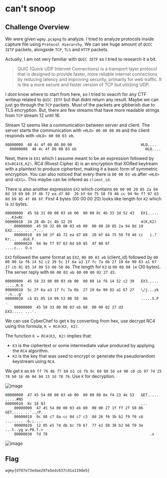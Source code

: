 # can't snoop
## Challenge Overview
We were given `wgmy.pcapng` to analyze. I tried to analyze protocols inside capture file using `Protocol Hierarchy`. We can see huge amount of `QUIC IETF` packets, alongside `TCP`, `TLS` and `HTTP` packets. 

Actually, I am not very familiar with `QUIC IETF` so I tried to research it a bit. 
> QUIC (Quick UDP Internet Connections) is a transport layer protocol that is designed to provide faster, more reliable internet connections by reducing latency and improving security, primarily for web traffic. It is like a more secure and faster version of TCP but utilizing UDP.

I dont know where to start from here, so I tried to seacrh for any CTF writeup related to `QUIC IETF` but that didnt return any result. Maybe we can just go through the `TCP` packets. Must of the packets are gibberish due to TLS encryption. But, there are few streams that have more readable strings from `TCP` stream 12 until 16.

Stream 12 seems like a communication between server and client. The server starts the communication with `<HLO> 00 00 00 00` and the client responds with `<HLO> 00 00 03 eb`. 

```
00000000  48 4c 4f 00 00 00 00                               HLO....
  00000000  48 4c 4f 00 00 03 eb                               HLO....
```
Next, there is `EX1` which I assume meant to be an expression followed by `K3=RC4(K,K2)`. RC4 (Rivest Cipher 4) is an encryption that XORed keytream with a plaintext to produce ciphertext, making it a basic form of symmetric encryption. You can also noticed that every there is `00 00 03 eb` after `<HLO>` and `<EX1>`. This maybe can be infered as `client_id`.

There is also another expression `EX2` which contains `00 00 00 20 85 2a 94 8d 19 69 b0 3f 4b 72 ea d7 88  20 bf 64 75 58 f9 46 cc 94 9e f7 97 63 0d b9 85 4f 08 6f`. First 4 bytes (00 00 00 20) looks like length for `K2` which is `32` bytes. 

```
00000000  45 58 31 00 00 03 eb 00  00 00 0c 4b 33 3d 52 43   EX1..... ...K3=RC
00000010  34 28 4b 2c 4b 32 29                               4(K,K2)
    00000000  45 58 32 00 00 03 eb 00  00 00 20 85 2a 94 8d 19   EX2..... .. .*...
    00000010  69 b0 3f 4b 72 ea d7 88  20 bf 64 75 58 f9 46 cc   i.?Kr...  .duX.F.
    00000020  94 9e f7 97 63 0d b9 85  4f 08 6f                  ....c... O.o
```
`EX3` followed the same format as `EX2`,  `00 00 03 eb` (client_id) followed by `00 00 00 1e f6 14 52 c2 39 5c 2f 6a a3 17 fc 7a 6b 27 19 6e 90 83 a1 67 27 cb 81 05 14 99 53 08 50 86`. The length for `K3` is `00 00 00 1e` (30 bytes).  The server reply with `00 00 03 eb 00 00 00 02 27 d3`.

```
00000000  45 58 33 00 00 03 eb 00  00 00 1e f6 14 52 c2 39   EX3..... .....R.9
00000010  5c 2f 6a a3 17 fc 7a 6b  27 19 6e 90 83 a1 67 27   \/j...zk '.n...g'
00000020  cb 81 05 14 99 53 08 50  86                        .....S.P .
    00000000  45 58 33 00 00 03 eb 00  00 00 02 27 d3            EX3..... ...'.
```
We can use CyberChef to get `K` by converting from hex, use decrypt RC4 using this formula, `K = RC4(K3, K2)`.

The function `K = RC4(K3, K2)` implies that:

- `K3` is the ciphertext or some intermediate value produced by applying the `RC4` algorithm.
- `K2` is the key that was used to encrypt or generate the pseudorandom keystream using `RC4`.

We get `K` as `69 ff 76 8b 77 b9 b1 c6 fb 0c 09 00 56 e4 90 c0 cb 97 7d 25 78 b0 16 d6 04 04 15 1d 78 76`. Use `K` for decryption. 

![image](https://github.com/user-attachments/assets/9c89df6c-e11a-4b44-afc6-bdab6724b57e)

```
00000000  47 45 54 00 00 03 eb 00  00 00 08 0e f4 23 4e 53   GET..... .....#NS
00000010  8c 16 83                                           ...
    00000000  47 45 54 00 00 03 eb 00  00 00 27 1f ff 2f 50 06   GET..... ..'../P.
    00000010  9c 08 c7 8a cc 04 c7 c3  8d 26 f6 3b b2 f9 f0 c6   ........ .&.;....
    00000020  12 05 e5 74 db bc 79 67  77 e1 50 38 b2 66 f0 3e   ...t..yg w.P8.f.>
    00000030  fd 78                                              .x
```
![image](https://github.com/user-attachments/assets/0cc88db4-af1f-4a99-a89a-070e3f776532)

## Flag
```
wgmy{df07e73edae297a5edc637c41a119de5}
```
